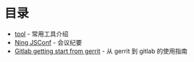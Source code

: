 # 目录

 - [tool](https://github.com/yidinghan/blog/blob/master/tools.md) - 常用工具介绍
 - [Ning JSConf](https://github.com/yidinghan/blog/blob/master/NingJSConf.md) - 会议纪要
 - [Gitlab getting start from gerrit](https://github.com/yidinghan/blog/blob/master/Gitlab-getting-start-from-gerrit.md) - 从 gerrit 到 gitlab 的使用指南